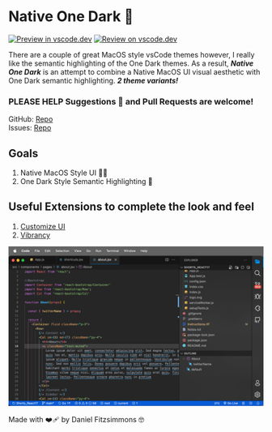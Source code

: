 # Native One Dark 🦄  

[![Preview in vscode.dev](https://img.shields.io/badge/preview%20in-vscode.dev-blue)](https://vscode.dev/theme/DanielFitzsimmons.native-one-dark) [![Review on vscode.dev](https://img.shields.io/badge/review%20on-marketplace-success)](https://marketplace.visualstudio.com/items?itemName=DanielFitzsimmons.native-one-dark&ssr=false#review-details) 


There are a couple of great MacOS style vsCode themes however, I really like the semantic highlighting of the One Dark themes. As a result, ***Native One Dark*** is an attempt to combine a Native MacOS UI visual aesthetic with One Dark semantic highlighting. ***2 theme variants!***

### PLEASE HELP Suggestions 🧠 and Pull Requests are welcome!

GitHub: [Repo](https://github.com/DanielFitzsimmons/Native-One-Dark) \
Issues: [Repo](https://github.com/DanielFitzsimmons/Native-One-Dark/issues) 

## Goals
1. Native MacOS Style UI 👨‍💻
2. One Dark Style Semantic Highlighting 🌈

## Useful Extensions to complete the look and feel
1. [Customize UI](https://marketplace.visualstudio.com/items?itemName=iocave.customize-ui)
2. [Vibrancy](https://marketplace.visualstudio.com/items?itemName=eyhn.vscode-vibrancy)

![Native OneDark](/screenShots/screenShot_V3.png)

Made with ❤️‍🩹 by Daniel Fitzsimmons 🤓